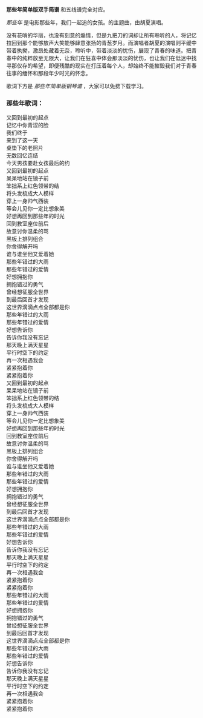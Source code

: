 

**那些年简单版双手简谱** 和五线谱完全对应。

_那些年_ 是电影那些年，我们一起追的女孩。的主题曲，由胡夏演唱。

没有花哨的华丽，也没有刻意的煽情，但是九把刀的词却让所有聆听的人，将记忆拉回到那个能够放声大笑能够肆意张扬的青葱岁月。而演唱者胡夏的演唱则平缓中带着执拗，激昂处藏着无奈，聆听中，带着淡淡的忧伤，展现了青春的味道。把青春中的纯粹放至无限大，让我们在狂喜中体会那淡淡的忧伤，也让我们在低迷中找寻那仅存的希望，即便残酷的现实在打压着每个人，却始终不能摧毁我们对于青春往事的缅怀和那段年少时光的怀念。

歌词下方是 _那些年简单版钢琴谱_ ，大家可以免费下载学习。

### 那些年歌词：

又回到最初的起点  
记忆中你青涩的脸  
我们终于  
来到了这一天  
桌垫下的老照片  
无数回忆连结  
今天男孩要赴女孩最后的约  
又回到最初的起点  
呆呆地站在镜子前  
笨拙系上红色领带的结  
将头发梳成大人模样  
穿上一身帅气西装  
等会儿见你一定比想象美  
好想再回到那些年的时光  
回到教室座位前后  
故意讨你温柔的骂  
黑板上排列组合  
你舍得解开吗  
谁与谁坐他又爱着她  
那些年错过的大雨  
那些年错过的爱情  
好想拥抱你  
拥抱错过的勇气  
曾经想征服全世界  
到最后回首才发现  
这世界滴滴点点全部都是你  
那些年错过的大雨  
那些年错过的爱情  
好想告诉你  
告诉你我没有忘记  
那天晚上满天星星  
平行时空下的约定  
再一次相遇我会  
紧紧抱着你  
紧紧抱着你  
又回到最初的起点  
呆呆地站在镜子前  
笨拙系上红色领带的结  
将头发梳成大人模样  
穿上一身帅气西装  
等会儿见你一定比想象美  
好想再回到那些年的时光  
回到教室座位前后  
故意讨你温柔的骂  
黑板上排列组合  
你舍得解开吗  
谁与谁坐他又爱着她  
那些年错过的大雨  
那些年错过的爱情  
好想拥抱你  
拥抱错过的勇气  
曾经想征服全世界  
到最后回首才发现  
这世界滴滴点点全部都是你  
那些年错过的大雨  
那些年错过的爱情  
好想告诉你  
告诉你我没有忘记  
那天晚上满天星星  
平行时空下的约定  
再一次相遇我会  
紧紧抱着你  
紧紧抱着你  
那些年错过的大雨  
那些年错过的爱情  
好想拥抱你  
拥抱错过的勇气  
曾经想征服全世界  
到最后回首才发现  
这世界滴滴点点全部都是你  
那些年错过的大雨  
那些年错过的爱情  
好想告诉你  
告诉你我没有忘记  
那天晚上满天星星  
平行时空下的约定  
再一次相遇我会  
紧紧抱着你  
紧紧抱着你

